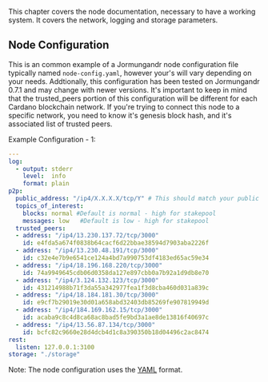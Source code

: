This chapter covers the node documentation, necessary to have a working system. It covers
the network, logging and storage parameters.

## Node Configuration
This is an common example of a Jormungandr node configuration file typically named `node-config.yaml`, however your's will vary depending on your needs.  Addtionally, this configuration has been tested on Jormungandr 0.7.1 and may change with newer versions.  It's important to keep in mind that the trusted_peers portion of this configuration will be different for each Cardano blockchain network.  If you're trying to connect this node to a specific network, you need to know it's genesis block hash, and it's associated list of trusted peers.

Example Configuration - 1:

```YAML
---
log:
  - output: stderr
    level:  info
    format: plain
p2p:
  public_address: "/ip4/X.X.X.X/tcp/Y" # This should match your public IP address (X) and port number (Y)
  topics_of_interest:
    blocks: normal #Default is normal - high for stakepool
    messages: low   #Default is low - high for stakepool
  trusted_peers:
  - address: "/ip4/13.230.137.72/tcp/3000"
    id: e4fda5a674f0838b64cacf6d22bbae38594d7903aba2226f
  - address: "/ip4/13.230.48.191/tcp/3000"
    id: c32e4e7b9e6541ce124a4bd7a990753df4183ed65ac59e34
  - address: "/ip4/18.196.168.220/tcp/3000"
    id: 74a9949645cdb06d0358da127e897cbb0a7b92a1d9db8e70
  - address: "/ip4/3.124.132.123/tcp/3000"
    id: 431214988b71f3da55a342977fea1f3d8cba460d031a839c
  - address: "/ip4/18.184.181.30/tcp/3000"
    id: e9cf7b29019e30d01a658abd32403db85269fe907819949d
  - address: "/ip4/184.169.162.15/tcp/3000"
    id: acaba9c8c4d8ca68ac8bad5fe9bd3a1ae8de13816f40697c
  - address: "/ip4/13.56.87.134/tcp/3000"
    id: bcfc82c9660e28d4dcb4d1c8a390350b18d04496c2ac8474
rest:
  listen: 127.0.0.1:3100
storage: "./storage"
```
Note:
  The node configuration uses the [YAML](https://en.wikipedia.org/wiki/YAML) format.

